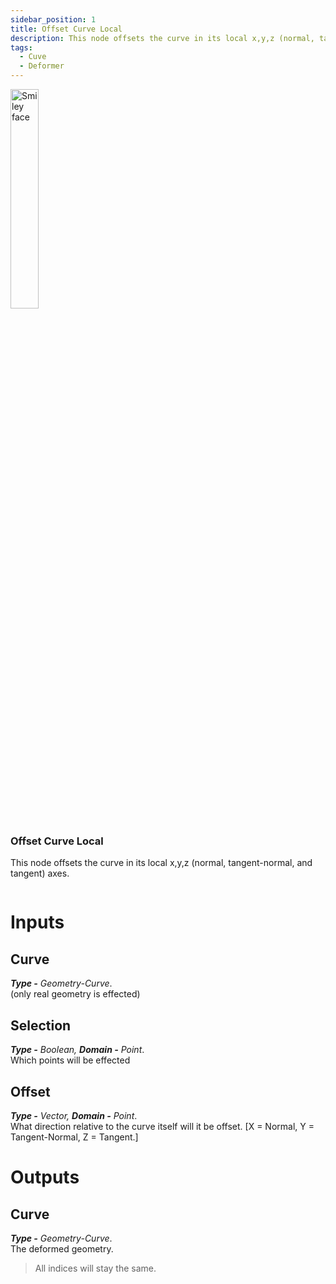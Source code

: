 ```yaml
---
sidebar_position: 1
title: Offset Curve Local
description: This node offsets the curve in its local x,y,z (normal, tangent-normal, and tangent) axes.
tags:
  - Cuve
  - Deformer
---
```

<!-- Node Image -->
<div>
<img  width="30%" src="/img/docs/offset_curve_local.png" alt="Smiley face" className="floatme"/>

 ### Offset Curve Local
This node offsets the curve in its local x,y,z (normal, tangent-normal, and tangent) axes.
  
<!-- Blank Space after imge+description -->
<img  width="100%" height="0%" src="/img/blank.png" alt="blank"/>  
</div>

# Inputs
<div class="md-indent">

## Curve
<div class="md-indent">

_**Type -** Geometry-Curve_.  
(only real geometry is effected)
</div>

## Selection
<div class="md-indent">

_**Type -** Boolean, **Domain -** Point_.  
Which points will be effected
</div>

## Offset
<div class="md-indent">

_**Type -** Vector, **Domain -** Point_.  
What direction relative to the curve itself will it be offset. [X = Normal, Y = Tangent-Normal, Z = Tangent.]
</div>

</div>

# Outputs
<div class="md-indent">

## Curve
<div class="md-indent">

_**Type -** Geometry-Curve_.  
The deformed geometry.
> All indices will stay the same.

</div>

</div>




















